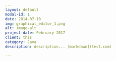 ```yaml
---
layout: default
modal-id: 1
date: 2014-07-18
img: graphical_editor_1.png
alt: image-alt
project-date: February 2017
client: this
category: Java
description: description... [markdown](test.com)

---
```

